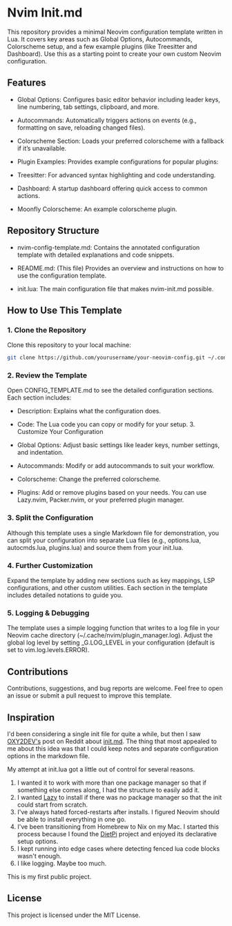 # Nvim Init.md

This repository provides a minimal Neovim configuration template written in Lua. It covers key areas such as Global Options, Autocommands, Colorscheme setup, and a few example plugins (like Treesitter and Dashboard). Use this as a starting point to create your own custom Neovim configuration.

## Features

- Global Options: Configures basic editor behavior including leader keys, line numbering, tab settings, clipboard, and more.

- Autocommands: Automatically triggers actions on events (e.g., formatting on save, reloading changed files).

- Colorscheme Section: Loads your preferred colorscheme with a fallback if it’s unavailable.

- Plugin Examples: Provides example configurations for popular plugins:

- Treesitter: For advanced syntax highlighting and code understanding.

- Dashboard: A startup dashboard offering quick access to common actions.

- Moonfly Colorscheme: An example colorscheme plugin.

## Repository Structure

- nvim-config-template.md: Contains the annotated configuration template with detailed explanations and code snippets.

- README.md: (This file) Provides an overview and instructions on how to use the configuration template.

- init.lua: The main configuration file that makes nvim-init.md possible.

## How to Use This Template

### 1. Clone the Repository

Clone this repository to your local machine:

```bash
git clone https://github.com/yourusername/your-neovim-config.git ~/.config/nvim
```

### 2. Review the Template

Open CONFIG_TEMPLATE.md to see the detailed configuration sections. Each section includes:

- Description: Explains what the configuration does.

- Code: The Lua code you can copy or modify for your setup. 3. Customize Your Configuration

- Global Options: Adjust basic settings like leader keys, number settings, and indentation.

- Autocommands: Modify or add autocommands to suit your workflow.

- Colorscheme: Change the preferred colorscheme.

- Plugins: Add or remove plugins based on your needs. You can use Lazy.nvim, Packer.nvim, or your preferred plugin manager.

### 3. Split the Configuration

Although this template uses a single Markdown file for demonstration, you can split your configuration into separate Lua files (e.g., options.lua, autocmds.lua, plugins.lua) and source them from your init.lua.

### 4. Further Customization

Expand the template by adding new sections such as key mappings, LSP configurations, and other custom utilities. Each section in the template includes detailed notations to guide you.

### 5. Logging & Debugging

The template uses a simple logging function that writes to a log file in your Neovim cache directory (~/.cache/nvim/plugin_manager.log). Adjust the global log level by setting \_G.LOG_LEVEL in your configuration (default is set to vim.log.levels.ERROR).

## Contributions

Contributions, suggestions, and bug reports are welcome. Feel free to open an issue or submit a pull request to improve this template.

## Inspiration

I'd been considering a single init file for quite a while, but then I saw [OXY2DEV's](https://github.com/OXY2DEV) post on Reddit about [init.md](https://www.reddit.com/r/neovim/comments/1ev675c/you_have_seen_initvim_initlua_prepare_to_see/). The thing that most appealed to me about this idea was that I could keep notes and separate configuration options in the markdown file.

My attempt at init.lua got a little out of control for several reasons.

1. I wanted it to work with more than one package manager so that if something else comes along, I had the structure to easily add it.
2. I wanted [Lazy](https://github.com/folke/lazy.nvim) to install if there was no package manager so that the init could start from scratch.
3. I've always hated forced-restarts after installs. I figured Neovim should be able to install everything in one go.
4. I've been transitioning from Homebrew to Nix on my Mac. I started this process because I found the [DietPi](https://github.com/MichaIng/DietPi) project and enjoyed its declarative setup options.
5. I kept running into edge cases where detecting fenced lua code blocks wasn't enough.
6. I like logging. Maybe too much.

This is my first public project.

## License

This project is licensed under the MIT License.
